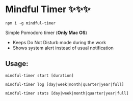 # Mindful Timer ✨✨✨

`npm i -g mindful-timer`

Simple Pomodoro timer (**Only Mac OS**)
- Keeps Do Not Disturb mode during the work
- Shows system alert instead of usual notification

## Usage: 
`mindful-timer start [duration]`

`mindful-timer log [day|week|month|quarter|year|full]`

`mindful-timer stats [day|week|month|quarter|year|full]`

